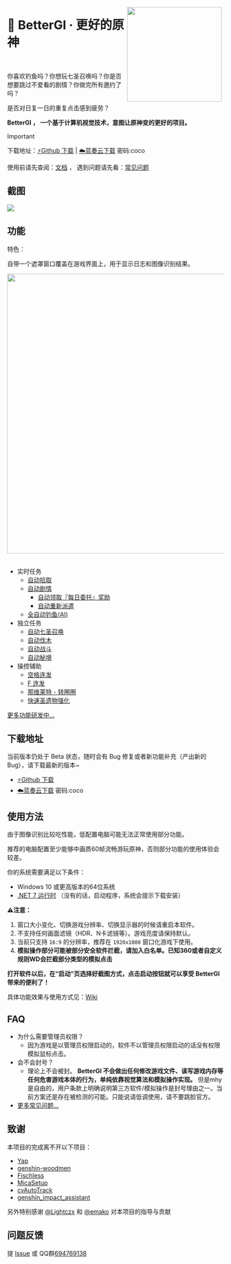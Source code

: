<p>
  <a href="https://bgi.huiyadan.com/"><img src="https://github.com/babalae/better-genshin-impact/assets/15783049/c3fe6d01-6932-46ae-a570-fd3027e5a2a5" align="right" width="220" hspace="5" vspace="5"></a>
  <h1>🍨 BetterGI · 更好的原神</h1>
  <p>
    <img alt="" src="https://img.shields.io/badge/platform-Windows-blue?style=flat-square&color=4096d8" />
    <img alt="" src="https://img.shields.io/github/last-commit/babalae/better-genshin-impact?style=flat-square&color=4096d8" />
    <img alt="" src="https://img.shields.io/github/v/release/babalae/better-genshin-impact?style=flat-square&color=4096d8" />
  </p>
  <p>你喜欢钓鱼吗？你想玩七圣召唤吗？你是否想要跳过不爱看的剧情？你做完所有邀约了吗？</p>
  <p>是否对日复一日的重复点击感到疲劳？</p>
  <p><b>BetterGI ， 一个基于计算机视觉技术，意图让原神变的更好的项目。</b></p>
</p>
<!-- https://github.com/babalae/better-genshin-impact/assets/15783049/483cb63b-f21c-4946-bb19-64249aa7d5fb -->

> [!IMPORTANT]
> 下载地址：[⚡Github 下载](https://github.com/babalae/better-genshin-impact/releases) | [☁️蓝奏云下载](https://wwmy.lanzouq.com/b00rs2msd)  密码:coco
> 
> 使用前请先查阅：[文档](https://bgi.huiyadan.com/doc.html) ， 遇到问题请先看：[常见问题](https://bgi.huiyadan.com/faq.html)


## 截图

<img src="https://img.alicdn.com/imgextra/i2/2042484851/O1CN016wk5ZC1lhoEMzz04F_!!2042484851.gif"/>

## 功能

特色：

自带一个遮罩窗口覆盖在游戏界面上，用于显示日志和图像识别结果。

<img width="650px" src="https://github.com/babalae/better-genshin-impact/assets/15783049/57ab7c3c-709a-4cf3-8f64-1c78764c364c"/>
<br>
<br>

* 实时任务
  * [自动拾取](https://bgi.huiyadan.com/doc.html#%E8%87%AA%E5%8A%A8%E6%8B%BE%E5%8F%96)
  * [自动剧情](https://bgi.huiyadan.com/doc.html#%E8%87%AA%E5%8A%A8%E5%89%A7%E6%83%85)
    * [自动领取『每日委托』奖励](https://bgi.huiyadan.com/doc.html#%E8%87%AA%E5%8A%A8%E9%A2%86%E5%8F%96%E3%80%8E%E6%AF%8F%E6%97%A5%E5%A7%94%E6%89%98%E3%80%8F%E5%A5%96%E5%8A%B1)
    * [自动重新派遣](https://bgi.huiyadan.com/doc.html#%E8%87%AA%E5%8A%A8%E9%87%8D%E6%96%B0%E6%B4%BE%E9%81%A3)
  * [全自动钓鱼(AI)](https://bgi.huiyadan.com/doc.html#%E5%85%A8%E8%87%AA%E5%8A%A8%E9%92%93%E9%B1%BC)
* 独立任务
    * [自动七圣召唤](https://bgi.huiyadan.com/doc.html#%E8%87%AA%E5%8A%A8%E4%B8%83%E5%9C%A3%E5%8F%AC%E5%94%A4)
    * [自动伐木](http://bgi.huiyadan.com/doc.html#%E8%87%AA%E5%8A%A8%E4%BC%90%E6%9C%A8)
    * [自动战斗](http://bgi.huiyadan.com/feats/domain.html)
    * [自动秘境](http://bgi.huiyadan.com/feats/domain.html)
* 操控辅助
    * [空格连发](https://bgi.huiyadan.com/doc.html#%E7%A9%BA%E6%A0%BC%E8%BF%9E%E5%8F%91)
    * [F 连发](https://bgi.huiyadan.com/doc.html#f%E8%BF%9E%E5%8F%91)
    * [那维莱特 - 转圈圈](https://bgi.huiyadan.com/doc.html#%E9%82%A3%E7%BB%B4%E8%8E%B1%E7%89%B9-%E8%BD%AC%E5%9C%88%E5%9C%88)
    * [快速圣遗物强化](https://bgi.huiyadan.com/doc.html#%E5%9C%A3%E9%81%97%E7%89%A9%E4%B8%80%E9%94%AE%E5%BC%BA%E5%8C%96)

[更多功能研发中...](https://bgi.huiyadan.com/feat.html)



## 下载地址

当前版本仍处于 Beta 状态，随时会有 Bug 修复或者新功能补充（产出新的 Bug），请下载最新的版本~

* [⚡Github 下载](https://github.com/babalae/better-genshin-impact/releases)
* [☁️蓝奏云下载](https://wwmy.lanzouq.com/b00rs2msd)  密码:coco


## 使用方法
由于图像识别比较吃性能，低配置电脑可能无法正常使用部分功能。

推荐的电脑配置至少能够中画质60帧流畅游玩原神，否则部分功能的使用体验会较差。

你的系统需要满足以下条件：
  * Windows 10 或更高版本的64位系统
  * [.NET 7 运行时](https://dotnet.microsoft.com/zh-cn/download/dotnet/latest/runtime) （没有的话，启动程序，系统会提示下载安装）

**⚠️注意：**
1. 窗口大小变化、切换游戏分辨率、切换显示器的时候请重启本软件。
2. 不支持任何画面滤镜（HDR、N卡滤镜等）。游戏亮度请保持默认。
3. 当前只支持 `16:9` 的分辨率，推荐在 `1920x1080` 窗口化游戏下使用。
4. **模拟操作部分可能被部分安全软件拦截，请加入白名单。已知360或者自定义规则WD会拦截部分类型的模拟点击**

**打开软件以后，在“启动”页选择好截图方式，点击启动按钮就可以享受 BetterGI 带来的便利了！**

具体功能效果与使用方式见：[Wiki](https://bgi.huiyadan.com/doc.html)

## FAQ
* 为什么需要管理员权限？
  * 因为游戏是以管理员权限启动的，软件不以管理员权限启动的话没有权限模拟鼠标点击。
* 会不会封号？
  * 理论上不会被封。 **BetterGI 不会做出任何修改游戏文件、读写游戏内存等任何危害游戏本体的行为，单纯依靠视觉算法和模拟操作实现。** 但是mhy是自由的，用户条款上明确说明第三方软件/模拟操作是封号理由之一。当前方案还是存在被检测的可能。只能说请低调使用，请不要跳脸官方。
* [更多常见问题...](https://bgi.huiyadan.com/faq.html)

## 致谢

本项目的完成离不开以下项目：
* [Yap](https://github.com/Alex-Beng/Yap)
* [genshin-woodmen](https://github.com/genshin-matrix/genshin-woodmen)
* [Fischless](https://github.com/genshin-matrix/Fischless)
* [MicaSetup](https://github.com/lemutec/MicaSetup)
* [cvAutoTrack](https://github.com/GengGode/cvAutoTrack)
* [genshin_impact_assistant](https://github.com/infstellar/genshin_impact_assistant)

另外特别感谢 [@Lightczx](https://github.com/Lightczx) 和 [@emako](https://github.com/emako) 对本项目的指导与贡献


## 问题反馈

提 [Issue](https://github.com/babalae/genius-invokation-auto-toy/issues) 或 QQ群[694769138](http://qm.qq.com/cgi-bin/qm/qr?_wv=1027&k=hneYjH2EgI1-pQI1em3uaVG7l-7vz8ye&authKey=q9lhYjjNQ6Tiw7uBvL1%2BWZZewa0%2B1H6PNFv1ETsQQBWlLpXqUx1bGeD7iK4iLfpv&noverify=0&group_code=694769138)
